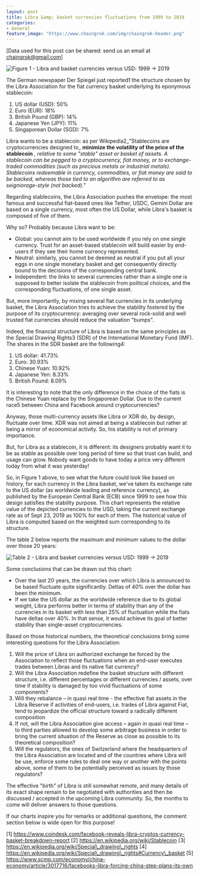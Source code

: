 ```yaml
---
layout: post
title: Libra &amp; basket currencies fluctuations from 1999 to 2019
categories:
- General
feature_image: "https://www.chaingrok.com/img/chaingrok-header.png"
---
```


[Data used for this post can be shared: send us an email at [chaingrok@gmail.com](mailto:chaingrok@gmail.com)]

![Figure 1 - Libra and basket currencies versus USD: 1999 -> 2019 ](https://www.chaingrok.com/img/Chaingrok-Libra-and-basket-currencies-fluctuations-1999-2019.png. "Figure 1 - Libra and basket currencies versus USD: 1999 -> 2019 ")


The German newspaper Der Spiegel just reported1 the structure chosen by the Libra Association for the fiat currency basket underlying its eponymous stablecoin:

1. US dollar (USD): 50%
2. Euro (EUR): 18%
3. British Pound (GBP): 14%
4. Japanese Yen (JPY): 11%
5. Singaporean Dollar (SGD): 7%

Libra wants to be a stablecoin: as per Wikipedia2_&quot;Stablecoins are cryptocurrencies designed to_ **minimize the volatility of the price of the stablecoin** _, relative to some &quot;stable&quot; asset or basket of assets. A stablecoin can be pegged to a cryptocurrency, fiat money, or to exchange-traded commodities (such as precious metals or industrial metals). Stablecoins redeemable in currency, commodities, or fiat money are said to be backed, whereas those tied to an algorithm are referred to as seigniorage-style (not backed).&quot;_

Regarding stablecoins, the Libra Association pushes the envelope: the most famous and successful fiat-based ones like Tether, USDC, Gemini Dollar are based on a single currency, most often the US Dollar, while Libra&#39;s basket is composed of five of them.

Why so? Probably because Libra want to be:

- Global: you cannot aim to be used worldwide if you rely on one single currency. Trust for an asset-based stablecoin will build easier by end-users if they see their home currency represented.
- Neutral: similarly, you cannot be deemed as neutral if you put all your eggs in one single monetary basket and get consequently directly bound to the decisions of the corresponding central bank.
- Independent: the links to several currencies rather than a single one is supposed to better isolate the stablecoin from political choices, and the corresponding fluctuations, of one single asset.

But, more importantly, by mixing several fiat currencies in its underlying basket, the Libra Association tries to achieve the stability fostered by the purpose of its cryptocurrency: averaging over several rock-solid and well trusted fiat currencies should reduce the valuation &quot;bumps&quot;.

Indeed, the financial structure of Libra is based on the same principles as the Special Drawing Rights3 (SDR) of the International Monetary Fund (IMF). The shares in the SDR basket are the following4:

1. US dollar: 41.73%
2. Euro: 30.93%
3. Chinese Yuan: 10.92%
4. Japanese Yen: 8.33%
5. British Pound: 8.09%

It is interesting to note that the only difference in the choice of the fiats is the Chinese Yuan replace by the Singaporean Dollar. Due to the current race5 between China and Facebook around cryptocurrencies?

Anyway, those multi-currency assets like Libra or XDR do, by design, fluctuate over time. XDR was not aimed at being a stablecoin but rather at being a mirror of economical activity. So, his stability is not of primary importance.

But, for Libra as a stablecoin, it is different: its designers probably want it to be as stable as possible over long period of time so that trust can build, and usage can grow.  Nobody want goods to have today a price very different today from what it was yesterday!

So, in Figure 1 above, to see what the future could look like based on history, for each currency in the Libra basket, we&#39;ve taken its exchange rate to the US dollar (as worldwide leading and reference currency), as published by the European Central Bank (ECB) since 1999 to see how this design satisfies the stability purpose. This chart represents the relative value of the depicted currencies to the USD, taking the current exchange rate as of Sept 23, 2019 as 100% for each of them. The historical value of Libra is computed based on the weighted sum corresponding to its structure.

The table 2 below reports the maximum and minimum values to the dollar over those 20 years:

![Table 2 - Libra and basket currencies versus USD: 1999 -> 2019 ](https://www.chaingrok.com/img/Chaingrok-Libra-and-basket-currencies-peak-fluctuations-1999-2019.png. "Table 2 - Libra and basket currencies versus USD: 1999 -> 2019 ")


Some conclusions that can be drawn out this chart:

- Over the last 20 years, the currencies over which Libra is announced to be based fluctuate quite significantly. Deltas of 40% over the dollar has been the minimum.
- If we take the US dollar as the worldwide reference due to its global weight, Libra performs better in terms of stability than any of the currencies in its basket with less than 25% of fluctuation while the fiats have deltas over 40%. In that sense, it would achieve its goal of better stability than single-asset cryptocurrencies.

Based on those historical numbers, the theoretical conclusions bring some interesting questions for the Libra Association:

1. Will the price of Libra on authorized exchange be forced by the Association to reflect those fluctuations when an end-user executes trades between Libras and its native fiat currency?
2. Will the Libra Association redefine the basket structure with different structure, i.e. different percentages or different currencies / assets, over time if stability is damaged by too vivid fluctuations of some components?
3. Will they rebalance – in quasi real time - the effective fiat assets in the Libra Reserve if activities of end-users, i.e. trades of Libra against Fiat, tend to jeopardize the official structure toward a radically different composition
4. If not, will the Libra Association give access – again in quasi real time – to third parties allowed to develop some arbitrage business in order to bring the current situation of the Reserve as close as possible to its theoretical composition?
5. Will the regulators, the ones of Switzerland where the headquarters of the Libra Association are located and of the countries where Libra will be use, enforce some rules to deal one way or another with the points above, some of them to be potentially perceived as issues by those regulators?

The effective &quot;birth&quot; of Libra is still somewhat remote, and many details of its exact shape remain to be negotiated with authorities and then be discussed / accepted in the upcoming Libra community. So, the months to come will deliver answers to those questions.

If our charts inspire you for remarks or additional questions, the comment section below is wide open for this purpose!



[1] https://www.coindesk.com/facebook-reveals-libra-cryptos-currency-basket-breakdown-report
[2] https://en.wikipedia.org/wiki/Stablecoin
[3[ https://en.wikipedia.org/wiki/Special\_drawing\_rights
[4] https://en.wikipedia.org/wiki/Special\_drawing\_rights#Currency\_basket
[5] https://www.scmp.com/economy/china-economy/article/3017716/facebooks-libra-forcing-china-step-plans-its-own